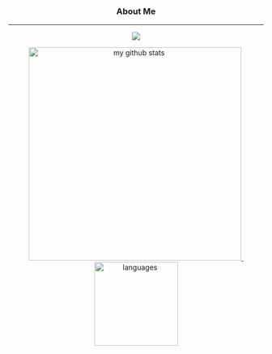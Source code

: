 <h3 align="center">About Me</h3>

---


<a href="#">
    <p align="center">
        <img src="https://github-profile-trophy.vercel.app/?username=LeToNode&column=7&theme=onedark"/>
    </p>
</a>

<a align="center" href="#">
    <p align="center">
    <img src="https://github-readme-stats.vercel.app/api?username=LeToNode&show_icons=true&theme=tokyonight" alt="my github stats" width="420"/>&nbsp;<img src="https://github-readme-stats.vercel.app/api/top-langs/?username=LeToNode&layout=compact&theme=tokyonight" alt="languages" height="165">
    </p>
</a>
